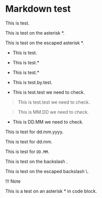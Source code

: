 # Markdown test

This is test.

This is test on the asterisk *.

This is test on the escaped asterisk \*.

* This is test.

* This is test.*

* This is test.\*

* This is test.by.test.

* This is test.test we need to check.

> This is test.test we need to check.

> This is MM.DD we need to check.

* This is DD.MM we need to check.

This is test for dd.mm.yyyy.

This is test for dd.mm.

This is test for `DD.MM`.

This is test on the backslash \.

This is test on the escaped backslash \\.

!!! Note

This is a test on an asterisk * in code block.